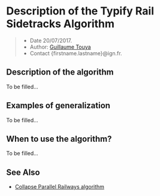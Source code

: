 # Description of the Typify Rail Sidetracks Algorithm

> - Date 20/07/2017.
> - Author: [Guillaume Touya][1]
> - Contact {firstname.lastname}@ign.fr.



Description of the algorithm
-------------
To be filled...



Examples of generalization
-------------
To be filled...


When to use the algorithm?
-------------
To be filled...



See Also
-------------
- [Collapse Parallel Railways algorithm][2]


[1]: https://umrlastig.github.io/guillaume-touya/
[2]: /algorithms/networks/collapse_railways.md
